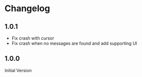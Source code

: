 # Changelog

## 1.0.1

- Fix crash with cursor
- Fix crash when no messages are found and add supporting UI

## 1.0.0

Initial Version

